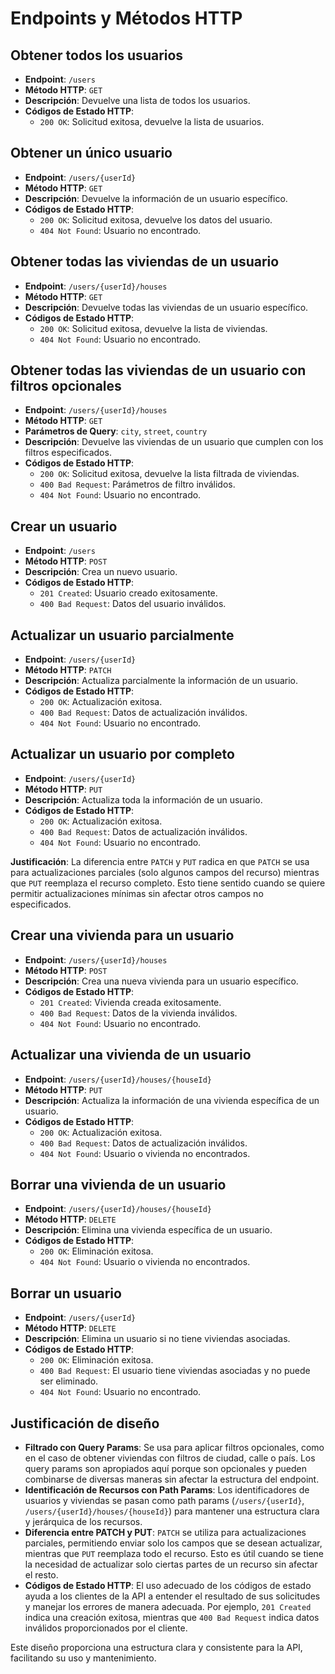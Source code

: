 # Endpoints y Métodos HTTP

## Obtener todos los usuarios
- **Endpoint**: `/users`
- **Método HTTP**: `GET`
- **Descripción**: Devuelve una lista de todos los usuarios.
- **Códigos de Estado HTTP**:
  - `200 OK`: Solicitud exitosa, devuelve la lista de usuarios.

## Obtener un único usuario
- **Endpoint**: `/users/{userId}`
- **Método HTTP**: `GET`
- **Descripción**: Devuelve la información de un usuario específico.
- **Códigos de Estado HTTP**:
  - `200 OK`: Solicitud exitosa, devuelve los datos del usuario.
  - `404 Not Found`: Usuario no encontrado.

## Obtener todas las viviendas de un usuario
- **Endpoint**: `/users/{userId}/houses`
- **Método HTTP**: `GET`
- **Descripción**: Devuelve todas las viviendas de un usuario específico.
- **Códigos de Estado HTTP**:
  - `200 OK`: Solicitud exitosa, devuelve la lista de viviendas.
  - `404 Not Found`: Usuario no encontrado.

## Obtener todas las viviendas de un usuario con filtros opcionales
- **Endpoint**: `/users/{userId}/houses`
- **Método HTTP**: `GET`
- **Parámetros de Query**: `city`, `street`, `country`
- **Descripción**: Devuelve las viviendas de un usuario que cumplen con los filtros especificados.
- **Códigos de Estado HTTP**:
  - `200 OK`: Solicitud exitosa, devuelve la lista filtrada de viviendas.
  - `400 Bad Request`: Parámetros de filtro inválidos.
  - `404 Not Found`: Usuario no encontrado.

## Crear un usuario
- **Endpoint**: `/users`
- **Método HTTP**: `POST`
- **Descripción**: Crea un nuevo usuario.
- **Códigos de Estado HTTP**:
  - `201 Created`: Usuario creado exitosamente.
  - `400 Bad Request`: Datos del usuario inválidos.

## Actualizar un usuario parcialmente
- **Endpoint**: `/users/{userId}`
- **Método HTTP**: `PATCH`
- **Descripción**: Actualiza parcialmente la información de un usuario.
- **Códigos de Estado HTTP**:
  - `200 OK`: Actualización exitosa.
  - `400 Bad Request`: Datos de actualización inválidos.
  - `404 Not Found`: Usuario no encontrado.

## Actualizar un usuario por completo
- **Endpoint**: `/users/{userId}`
- **Método HTTP**: `PUT`
- **Descripción**: Actualiza toda la información de un usuario.
- **Códigos de Estado HTTP**:
  - `200 OK`: Actualización exitosa.
  - `400 Bad Request`: Datos de actualización inválidos.
  - `404 Not Found`: Usuario no encontrado.

**Justificación**: La diferencia entre `PATCH` y `PUT` radica en que `PATCH` se usa para actualizaciones parciales (solo algunos campos del recurso) mientras que `PUT` reemplaza el recurso completo. Esto tiene sentido cuando se quiere permitir actualizaciones mínimas sin afectar otros campos no especificados.

## Crear una vivienda para un usuario
- **Endpoint**: `/users/{userId}/houses`
- **Método HTTP**: `POST`
- **Descripción**: Crea una nueva vivienda para un usuario específico.
- **Códigos de Estado HTTP**:
  - `201 Created`: Vivienda creada exitosamente.
  - `400 Bad Request`: Datos de la vivienda inválidos.
  - `404 Not Found`: Usuario no encontrado.

## Actualizar una vivienda de un usuario
- **Endpoint**: `/users/{userId}/houses/{houseId}`
- **Método HTTP**: `PUT`
- **Descripción**: Actualiza la información de una vivienda específica de un usuario.
- **Códigos de Estado HTTP**:
  - `200 OK`: Actualización exitosa.
  - `400 Bad Request`: Datos de actualización inválidos.
  - `404 Not Found`: Usuario o vivienda no encontrados.

## Borrar una vivienda de un usuario
- **Endpoint**: `/users/{userId}/houses/{houseId}`
- **Método HTTP**: `DELETE`
- **Descripción**: Elimina una vivienda específica de un usuario.
- **Códigos de Estado HTTP**:
  - `200 OK`: Eliminación exitosa.
  - `404 Not Found`: Usuario o vivienda no encontrados.

## Borrar un usuario
- **Endpoint**: `/users/{userId}`
- **Método HTTP**: `DELETE`
- **Descripción**: Elimina un usuario si no tiene viviendas asociadas.
- **Códigos de Estado HTTP**:
  - `200 OK`: Eliminación exitosa.
  - `400 Bad Request`: El usuario tiene viviendas asociadas y no puede ser eliminado.
  - `404 Not Found`: Usuario no encontrado.

## Justificación de diseño
- **Filtrado con Query Params**: Se usa para aplicar filtros opcionales, como en el caso de obtener viviendas con filtros de ciudad, calle o país. Los query params son apropiados aquí porque son opcionales y pueden combinarse de diversas maneras sin afectar la estructura del endpoint.
- **Identificación de Recursos con Path Params**: Los identificadores de usuarios y viviendas se pasan como path params (`/users/{userId}`, `/users/{userId}/houses/{houseId}`) para mantener una estructura clara y jerárquica de los recursos.
- **Diferencia entre PATCH y PUT**: `PATCH` se utiliza para actualizaciones parciales, permitiendo enviar solo los campos que se desean actualizar, mientras que `PUT` reemplaza todo el recurso. Esto es útil cuando se tiene la necesidad de actualizar solo ciertas partes de un recurso sin afectar el resto.
- **Códigos de Estado HTTP**: El uso adecuado de los códigos de estado ayuda a los clientes de la API a entender el resultado de sus solicitudes y manejar los errores de manera adecuada. Por ejemplo, `201 Created` indica una creación exitosa, mientras que `400 Bad Request` indica datos inválidos proporcionados por el cliente.

Este diseño proporciona una estructura clara y consistente para la API, facilitando su uso y mantenimiento.

